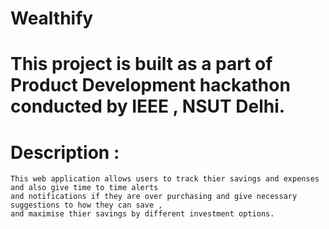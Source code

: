 # Wealthify

# This project is built as a part of Product Development hackathon conducted by IEEE , NSUT Delhi.

# Description : 
    This web application allows users to track thier savings and expenses and also give time to time alerts 
    and notifications if they are over purchasing and give necessary suggestions to how they can save , 
    and maximise thier savings by different investment options.
